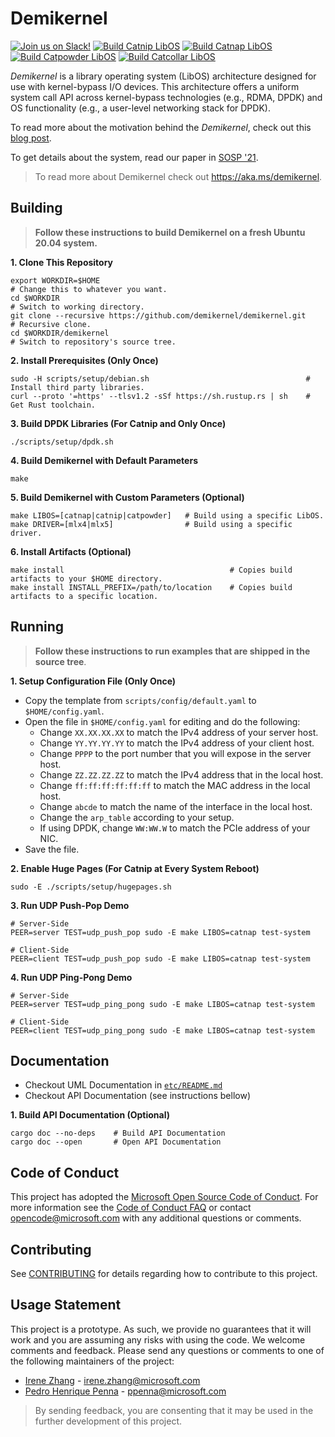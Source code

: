 Demikernel
==========

[![Join us on Slack!](https://img.shields.io/badge/chat-on%20Slack-e01563.svg)](https://join.slack.com/t/demikernel/shared_invite/zt-11i6lgaw5-HFE_IAls7gUX3kp1XSab0g)
[![Build Catnip LibOS](https://github.com/demikernel/demikernel/actions/workflows/catnip-build.yml/badge.svg)](https://github.com/demikernel/demikernel/actions/workflows/catnip-build.yml)
[![Build Catnap LibOS](https://github.com/demikernel/demikernel/actions/workflows/catnap-build.yml/badge.svg)](https://github.com/demikernel/demikernel/actions/workflows/catnap-build.yml)
[![Build Catpowder LibOS](https://github.com/demikernel/demikernel/actions/workflows/catpowder-build.yml/badge.svg)](https://github.com/demikernel/demikernel/actions/workflows/catpowder-build.yml)
[![Build Catcollar LibOS](https://github.com/demikernel/demikernel/actions/workflows/catcollar-build.yml/badge.svg)](https://github.com/demikernel/demikernel/actions/workflows/catcollar-build.yml)

_Demikernel_ is a library operating system (LibOS) architecture designed for use
with kernel-bypass I/O devices. This architecture offers a uniform system call
API across kernel-bypass technologies (e.g., RDMA, DPDK) and OS functionality
(e.g., a user-level networking stack for DPDK).

To read more about the motivation behind the _Demikernel_, check out
this [blog
post](http://irenezhang.net/blog/2019/05/21/demikernel.html).

To get details about the system, read our paper in [SOSP '21](https://doi.org/10.1145/3477132.3483569).

> To read more about Demikernel check out https://aka.ms/demikernel.

Building
--------

> **Follow these instructions to build Demikernel on a fresh Ubuntu 20.04 system.**

**1. Clone This Repository**
```
export WORKDIR=$HOME                                                  # Change this to whatever you want.
cd $WORKDIR                                                           # Switch to working directory.
git clone --recursive https://github.com/demikernel/demikernel.git    # Recursive clone.
cd $WORKDIR/demikernel                                                # Switch to repository's source tree.
```

**2. Install Prerequisites (Only Once)**
```
sudo -H scripts/setup/debian.sh                                   # Install third party libraries.
curl --proto '=https' --tlsv1.2 -sSf https://sh.rustup.rs | sh    # Get Rust toolchain.
```

**3. Build DPDK Libraries (For Catnip and Only Once)**
```
./scripts/setup/dpdk.sh
```

**4. Build Demikernel with Default Parameters**
```
make
```

**5. Build Demikernel with Custom Parameters (Optional)**
```
make LIBOS=[catnap|catnip|catpowder]   # Build using a specific LibOS.
make DRIVER=[mlx4|mlx5]                # Build using a specific driver.
```

**6. Install Artifacts (Optional)**
```
make install                                     # Copies build artifacts to your $HOME directory.
make install INSTALL_PREFIX=/path/to/location    # Copies build artifacts to a specific location.
```

Running
--------
> **Follow these instructions to run examples that are shipped in the source tree**.

**1. Setup Configuration File (Only Once)**

- Copy the template from `scripts/config/default.yaml` to `$HOME/config.yaml`.
- Open the file in `$HOME/config.yaml` for editing and do the following:
    - Change `XX.XX.XX.XX` to match the IPv4 address of your server host.
    - Change `YY.YY.YY.YY` to match the IPv4 address of your client host.
    - Change `PPPP` to the port number that you will expose in the server host.
    - Change `ZZ.ZZ.ZZ.ZZ` to match the IPv4 address that in the local host.
    - Change `ff:ff:ff:ff:ff:ff` to match the MAC address in the local host.
    - Change `abcde` to match the name of the interface in the local host.
    - Change the `arp_table` according to your setup.
    - If using DPDK, change `WW:WW.W` to match the PCIe address of your NIC.
- Save the file.

**2. Enable Huge Pages (For Catnip at Every System Reboot)**
```
sudo -E ./scripts/setup/hugepages.sh
```

**3. Run UDP Push-Pop Demo**
```
# Server-Side
PEER=server TEST=udp_push_pop sudo -E make LIBOS=catnap test-system

# Client-Side
PEER=client TEST=udp_push_pop sudo -E make LIBOS=catnap test-system
```

**4. Run UDP Ping-Pong Demo**
```
# Server-Side
PEER=server TEST=udp_ping_pong sudo -E make LIBOS=catnap test-system

# Client-Side
PEER=client TEST=udp_ping_pong sudo -E make LIBOS=catnap test-system
```

Documentation
--------------

- Checkout UML Documentation in [`etc/README.md`](./etc/README.md)
- Checkout API Documentation (see instructions bellow)

**1. Build API Documentation (Optional)**
```
cargo doc --no-deps    # Build API Documentation
cargo doc --open       # Open API Documentation
```

Code of Conduct
---------------

This project has adopted the [Microsoft Open Source Code of Conduct](https://opensource.microsoft.com/codeofconduct/).
For more information see the [Code of Conduct FAQ](https://opensource.microsoft.com/codeofconduct/faq/)
or contact [opencode@microsoft.com](mailto:opencode@microsoft.com) with any additional questions or comments.

Contributing
------------

See [CONTRIBUTING](./CONTRIBUTING) for details regarding how to contribute
to this project.

Usage Statement
--------------

This project is a prototype. As such, we provide no guarantees that it will
work and you are assuming any risks with using the code. We welcome comments
and feedback. Please send any questions or comments to one of the following
maintainers of the project:

- [Irene Zhang](https://github.com/iyzhang) - [irene.zhang@microsoft.com](mailto:irene.zhang@microsoft.com)
- [Pedro Henrique Penna](https://github.com/ppenna) - [ppenna@microsoft.com](mailto:ppenna@microsoft.com)

> By sending feedback, you are consenting that it may be used  in the further
> development of this project.
